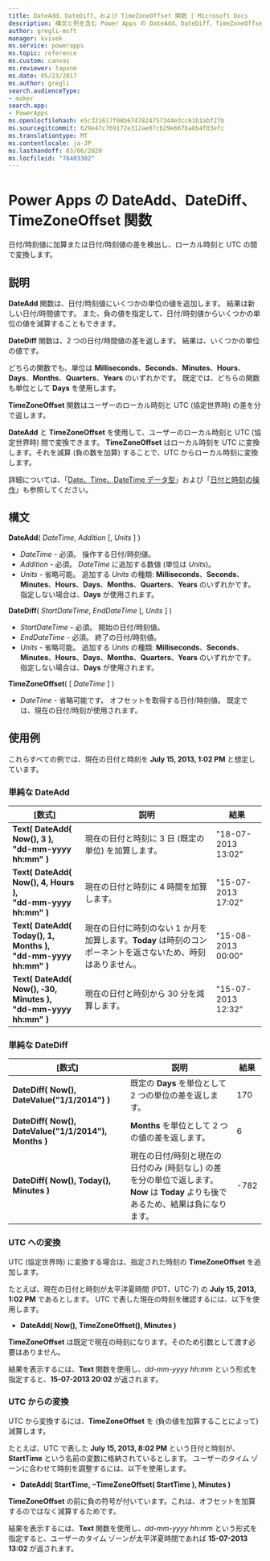 ```yaml
---
title: DateAdd、DateDiff、および TimeZoneOffset 関数 | Microsoft Docs
description: 構文と例を含む Power Apps の DateAdd、DateDiff、TimeZoneOffset 関数の参照情報
author: gregli-msft
manager: kvivek
ms.service: powerapps
ms.topic: reference
ms.custom: canvas
ms.reviewer: tapanm
ms.date: 05/23/2017
ms.author: gregli
search.audienceType:
- maker
search.app:
- PowerApps
ms.openlocfilehash: e5c321617f08b6747824757344e3cc61b1abf27b
ms.sourcegitcommit: 629e47c769172e312ae07cb29e66fba8b4f03efc
ms.translationtype: MT
ms.contentlocale: ja-JP
ms.lasthandoff: 03/06/2020
ms.locfileid: "78403302"
---
```

# <a name="dateadd-datediff-and-timezoneoffset-functions-in-power-apps"></a>Power Apps の DateAdd、DateDiff、TimeZoneOffset 関数
日付/時刻値に加算または日付/時刻値の差を検出し、ローカル時刻と UTC の間で変換します。

## <a name="description"></a>説明
**DateAdd** 関数は、日付/時刻値にいくつかの単位の値を追加します。 結果は新しい日付/時間値です。 また、負の値を指定して、日付/時刻値からいくつかの単位の値を減算することもできます。

**DateDiff** 関数は、2 つの日付/時間値の差を返します。 結果は、いくつかの単位の値です。

どちらの関数でも、単位は **Milliseconds**、**Seconds**、**Minutes**、**Hours**、**Days**、**Months**、**Quarters**、**Years** のいずれかです。  既定では、どちらの関数も単位として **Days** を使用します。

**TimeZoneOffset** 関数はユーザーのローカル時刻と UTC (協定世界時) の差を分で返します。   

**DateAdd** と **TimeZoneOffset** を使用して、ユーザーのローカル時刻と UTC (協定世界時) 間で変換できます。  **TimeZoneOffset** はローカル時刻を UTC に変換します。それを減算 (負の数を加算) することで、UTC からローカル時刻に変換します。

詳細については、「[Date、Time、DateTime データ型](../functions/data-types.md#date-time-and-datetime)」および「[日付と時刻の操作](../show-text-dates-times.md)」も参照してください。

## <a name="syntax"></a>構文
**DateAdd**( *DateTime*, *Addition* [, *Units* ] )

* *DateTime* - 必須。 操作する日付/時刻値。
* *Addition* - 必須。 *DateTime* に追加する数値 (単位は *Units*)。
* *Units* - 省略可能。 追加する *Units* の種類: **Milliseconds**、**Seconds**、**Minutes**、**Hours**、**Days**、**Months**、**Quarters**、**Years** のいずれかです。  指定しない場合は、**Days** が使用されます。

**DateDiff**( *StartDateTime*, *EndDateTime* [, *Units* ] )

* *StartDateTime* - 必須。 開始の日付/時刻値。
* *EndDateTime* - 必須。 終了の日付/時刻値。
* *Units* - 省略可能。 追加する *Units* の種類: **Milliseconds**、**Seconds**、**Minutes**、**Hours**、**Days**、**Months**、**Quarters**、**Years** のいずれかです。  指定しない場合は、**Days** が使用されます。

**TimeZoneOffset**( [ *DateTime* ] )

* *DateTime* - 省略可能です。  オフセットを取得する日付/時刻値。  既定では、現在の日付/時刻が使用されます。

## <a name="examples"></a>使用例
これらすべての例では、現在の日付と時刻を **July 15, 2013, 1:02 PM** と想定しています。

### <a name="simple-dateadd"></a>単純な DateAdd

| [数式] | 説明 | 結果 |
| --- | --- | --- |
| **Text( DateAdd( Now(), 3 ),<br>"dd-mm-yyyy hh:mm" )** |現在の日付と時刻に 3 日 (既定の単位) を加算します。 |"18-07-2013 13:02" |
| **Text( DateAdd( Now(), 4, Hours ),<br>"dd-mm-yyyy hh:mm" )** |現在の日付と時刻に 4 時間を加算します。 |"15-07-2013 17:02" |
| **Text( DateAdd( Today(), 1, Months ),<br>"dd-mm-yyyy hh:mm" )** |現在の日付に時刻のない 1 か月を加算します。**Today** は時刻のコンポーネントを返さないため、時刻はありません。 |"15-08-2013 00:00" |
| **Text( DateAdd( Now(), &#8209;30, Minutes ),<br>"dd-mm-yyyy hh:mm" )** |現在の日付と時刻から 30 分を減算します。 |"15-07-2013 12:32" |

### <a name="simple-datediff"></a>単純な DateDiff

| [数式] | 説明 | 結果 |
| --- | --- | --- |
| **DateDiff( Now(), DateValue("1/1/2014") )** |既定の **Days** を単位として 2 つの単位の差を返します。 |170 |
| **DateDiff( Now(), DateValue("1/1/2014"), Months )** |**Months** を単位として 2 つの値の差を返します。 |6 |
| **DateDiff( Now(), Today(), Minutes )** |現在の日付/時刻と現在の日付のみ (時刻なし) の差を分の単位で返します。  **Now** は **Today** よりも後であるため、結果は負になります。 |-782 |

### <a name="converting-to-utc"></a>UTC への変換
UTC (協定世界時) に変換する場合は、指定された時刻の **TimeZoneOffset** を追加します。  

たとえば、現在の日付と時刻が太平洋夏時間 (PDT、UTC-7) の **July 15, 2013, 1:02 PM** であるとします。  UTC で表した現在の時刻を確認するには、以下を使用します。

* **DateAdd( Now(), TimeZoneOffset(), Minutes )**

**TimeZoneOffset** は既定で現在の時刻になります。そのため引数として渡す必要はありません。

結果を表示するには、**Text** 関数を使用し、*dd-mm-yyyy hh:mm* という形式を指定すると、**15-07-2013 20:02** が返されます。

### <a name="converting-from-utc"></a>UTC からの変換
UTC から変換するには、**TimeZoneOffset** を (負の値を加算することによって) 減算します。

たとえば、UTC で表した **July 15, 2013, 8:02 PM** という日付と時刻が、**StartTime** という名前の変数に格納されているとします。 ユーザーのタイム ゾーンに合わせて時刻を調整するには、以下を使用します。

* **DateAdd( StartTime, &minus;TimeZoneOffset( StartTime ), Minutes )**

**TimeZoneOffset** の前に負の符号が付いています。これは、オフセットを加算するのではなく減算するためです。

結果を表示するには、**Text** 関数を使用し、*dd-mm-yyyy hh:mm* という形式を指定すると、ユーザーのタイム ゾーンが太平洋夏時間であれば **15-07-2013 13:02** が返されます。

